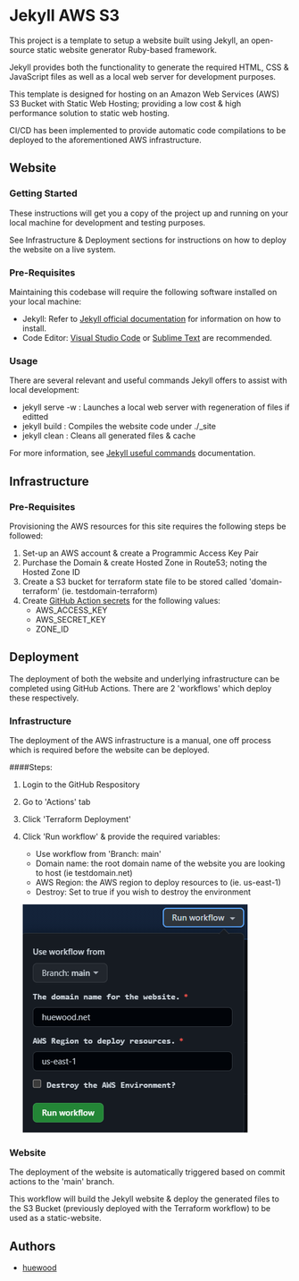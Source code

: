 # Jekyll AWS S3

This project is a template to setup a website built using Jekyll, an open-source static website generator Ruby-based framework. 

Jekyll provides both the functionality to generate the required HTML, CSS & JavaScript files as well as a local web server for development purposes. 

This template is designed for hosting on an Amazon Web Services (AWS) S3 Bucket with Static Web Hosting; providing a low cost & high performance solution to static web hosting. 

CI/CD has been implemented to provide automatic code compilations to be deployed to the aforementioned AWS infrastructure.

## Website

### Getting Started

These instructions will get you a copy of the project up and running on your local machine for development and testing purposes. 

See Infrastructure & Deployment sections for instructions on how to deploy the website on a live system.

### Pre-Requisites

Maintaining this codebase will require the following software installed on your local machine:

- Jekyll: Refer to [Jekyll official documentation](https://jekyllrb.com/docs/installation/) for information on how to install.
- Code Editor: [Visual Studio Code](https://code.visualstudio.com/) or [Sublime Text](https://www.sublimetext.com/) are recommended.

### Usage

There are several relevant and useful commands Jekyll offers to assist with local development:
- jekyll serve -w : Launches a local web server with regeneration of files if editted
- jekyll build : Compiles the website code under ./_site
- jekyll clean : Cleans all generated files & cache

For more information, see [Jekyll useful commands](https://jekyllrb.com/docs/usage/) documentation.

## Infrastructure

### Pre-Requisites

Provisioning the AWS resources for this site requires the following steps be followed:
1. Set-up an AWS account & create a Programmic Access Key Pair
2. Purchase the Domain & create Hosted Zone in Route53; noting the Hosted Zone ID
3. Create a S3 bucket for terraform state file to be stored called 'domain-terraform' (ie. testdomain-terraform)
4. Create [GitHub Action secrets](https://docs.github.com/en/actions/security-guides/encrypted-secrets#creating-encrypted-secrets-for-a-repository) for the following values:
    - AWS_ACCESS_KEY
    - AWS_SECRET_KEY
    - ZONE_ID

## Deployment

The deployment of both the website and underlying infrastructure can be completed using GitHub Actions. There are 2 'workflows' which deploy these respectively.

### Infrastructure

The deployment of the AWS infrastructure is a manual, one off process which is required before the website can be deployed.

####Steps:
1. Login to the GitHub Respository
2. Go to 'Actions' tab
3. Click 'Terraform Deployment'
4. Click 'Run workflow' & provide the required variables:
    - Use workflow from 'Branch: main'
    - Domain name: the root domain name of the website you are looking to host (ie testdomain.net)
    - AWS Region: the AWS region to deploy resources to (ie. us-east-1)
    - Destroy: Set to true if you wish to destroy the environment

    ![terraform-workflow](images/terraform-workflow.png)

### Website

The deployment of the website is automatically triggered based on commit actions to the 'main' branch. 

This workflow will build the Jekyll website & deploy the generated files to the S3 Bucket (previously deployed with the Terraform workflow) to be used as a static-website.

## Authors

- [huewood](https://github.com/huewood)